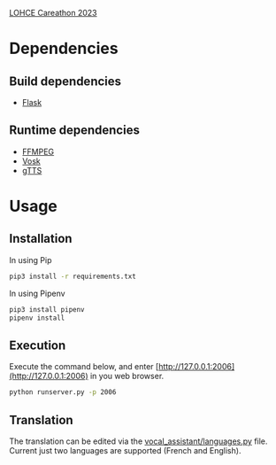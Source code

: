 [LOHCE Careathon 2023](https://github.com/lohce/careathon2023)


Dependencies
===

Build dependencies
---
- [Flask](https://flask.palletsprojects.com/en/2.3.x)

Runtime dependencies
---
- [FFMPEG](https://ffmpeg.org)
- [Vosk](https://alphacephei.com/vosk/install)
- [gTTS](https://gtts.readthedocs.io/en/latest)


Usage
===

Installation
---

In using Pip
```sh
pip3 install -r requirements.txt
```

In using Pipenv
```sh
pip3 install pipenv
pipenv install
```

Execution
---

Execute the command below, and enter [http://127.0.0.1:2006](http://127.0.0.1:2006) in you web browser.
```sh
python runserver.py -p 2006
```

Translation
---

The translation can be edited via the [vocal_assistant/languages.py](vocal_assistant/languages.py) file.
Current just two languages are supported (French and English).
